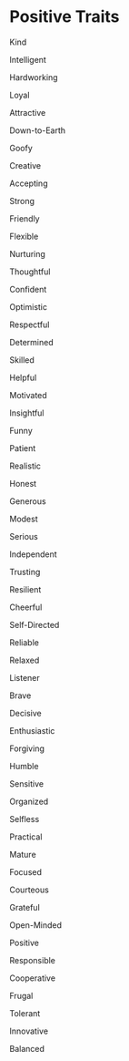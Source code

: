 # Positive Traits

Kind

Intelligent

Hardworking

Loyal

Attractive

Down-to-Earth

Goofy

Creative

Accepting

Strong

Friendly

Flexible

Nurturing

Thoughtful

Confident

Optimistic

Respectful

Determined

Skilled

Helpful

Motivated

Insightful

Funny

Patient

Realistic

Honest

Generous

Modest

Serious

Independent

Trusting

Resilient

Cheerful

Self-Directed

Reliable

Relaxed

Listener

Brave

Decisive

Enthusiastic

Forgiving

Humble

Sensitive

Organized

Selfless

Practical

Mature

Focused

Courteous

Grateful

Open-Minded

Positive

Responsible

Cooperative

Frugal

Tolerant

Innovative

Balanced
